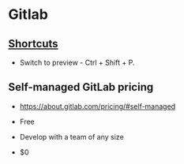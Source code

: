 # Gitlab

## [Shortcuts](https://docs.gitlab.com/ee/workflow/shortcuts.html)

* Switch to preview - Ctrl + Shift + P.

## Self-managed GitLab pricing

* https://about.gitlab.com/pricing/#self-managed

* Free
* Develop with a team of any size
* $0
